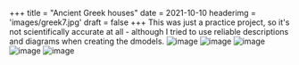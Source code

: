 +++
title = "Ancient Greek houses"
date = 2021-10-10
headerimg = 'images/greek7.jpg'
draft = false
+++
This was just a practice project, so it's not scientifically accurate at all -
although I tried to use reliable descriptions and diagrams when creating the
dmodels.
![image](/greek7.jpg)
![image](/greek1.jpg)
![image](/greek2.jpg) 
![image](/greek4.jpg)
![image](/greek5.jpg)


